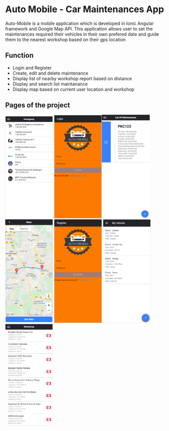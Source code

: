 # Auto Mobile - Car Maintenances App

Auto-Mobile is a mobile application which is developed in Ionic Angular framework and Google Map API. This application allows user to set the maintenances required their vehicles in their own prefered date and guide them to the nearest workshop based on their gps location

## Function

* Login and Register 
* Create, edit and delete maintenance
* Display list of nearby workshop report based on distance
* Display and search list maintanance
* Display map based on current user location and workshop

## Pages of the project

<img src="https://github.com/JkOpie/AutoMobile/blob/master/src/assets/icon/AutoMobile/emergency.png" width="30%" height=""></img> <img src="https://github.com/JkOpie/AutoMobile/blob/master/src/assets/icon/AutoMobile/login.png" width="30%" height=""></img><img src="https://github.com/JkOpie/AutoMobile/blob/master/src/assets/icon/AutoMobile/maintenancelist.png" width="30%" height=""></img> <img src="https://github.com/JkOpie/AutoMobile/blob/master/src/assets/icon/AutoMobile/map.png" width="30%" height=""></img>  <img src="https://github.com/JkOpie/AutoMobile/blob/master/src/assets/icon/AutoMobile/register.png" width="30%" height=""></img> <img src="https://github.com/JkOpie/AutoMobile/blob/master/src/assets/icon/AutoMobile/vehiclelist.png" width="30%" height=""></img> <img src="https://github.com/JkOpie/AutoMobile/blob/master/src/assets/icon/AutoMobile/workshoplist.png" width="30%" height=""></img> 

